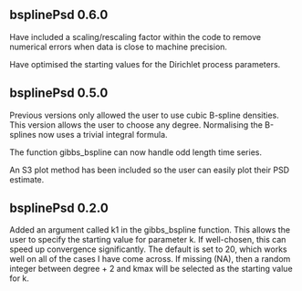 ## bsplinePsd 0.6.0

Have included a scaling/rescaling factor within the code to remove numerical errors when data is close to machine precision.

Have optimised the starting values for the Dirichlet process parameters.

## bsplinePsd 0.5.0

Previous versions only allowed the user to use cubic B-spline densities.  This version allows the user to choose any degree.  Normalising the  B-splines now uses a trivial integral formula.

The function gibbs_bspline can now handle odd length time series.

An S3 plot method has been included so the user can easily plot their PSD estimate.

## bsplinePsd 0.2.0

Added an argument called k1 in the gibbs_bspline function.  This allows the user to specify the starting value for parameter k.  If well-chosen, this can speed up convergence significantly.  The default is set to 20, which works well on all of the cases I have come across.  If missing (NA), then a random integer between degree + 2 and kmax will be selected as the starting value for k.
